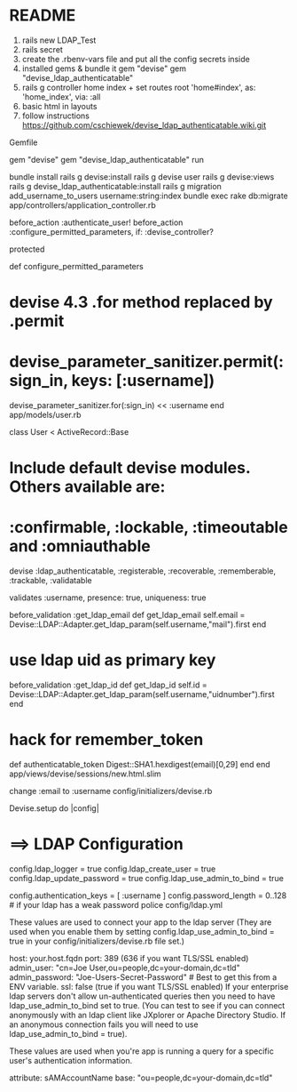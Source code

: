 # README

1. rails new LDAP_Test
2. rails secret
3. create the .rbenv-vars file and put all the config secrets inside
4. installed gems & bundle it
gem "devise"
gem "devise_ldap_authenticatable"
5. rails g controller home index + set routes
root 'home#index', as: 'home_index', via: :all
6. basic html in layouts
7. follow instructions
https://github.com/cschiewek/devise_ldap_authenticatable.wiki.git

Gemfile

gem "devise"
gem "devise_ldap_authenticatable"
run

bundle install
rails g devise:install
rails g devise user
rails g devise:views
rails g devise_ldap_authenticatable:install
rails g migration add_username_to_users username:string:index
bundle exec rake db:migrate
app/controllers/application_controller.rb

before_action :authenticate_user!
before_action :configure_permitted_parameters, if: :devise_controller?

protected

def configure_permitted_parameters
  # devise 4.3 .for method replaced by .permit
  # devise_parameter_sanitizer.permit(:sign_in, keys: [:username])
  devise_parameter_sanitizer.for(:sign_in) << :username
end
app/models/user.rb

class User < ActiveRecord::Base
  # Include default devise modules. Others available are:
  # :confirmable, :lockable, :timeoutable and :omniauthable
  devise :ldap_authenticatable, :registerable,
     :recoverable, :rememberable, :trackable, :validatable

  validates :username, presence: true, uniqueness: true

  before_validation :get_ldap_email
  def get_ldap_email
    self.email = Devise::LDAP::Adapter.get_ldap_param(self.username,"mail").first
  end

  # use ldap uid as primary key
  before_validation :get_ldap_id
  def get_ldap_id
    self.id = Devise::LDAP::Adapter.get_ldap_param(self.username,"uidnumber").first
  end

  # hack for remember_token
  def authenticatable_token
    Digest::SHA1.hexdigest(email)[0,29]
  end
end
app/views/devise/sessions/new.html.slim

change :email to :username
config/initializers/devise.rb

Devise.setup do |config|
  # ==> LDAP Configuration
  config.ldap_logger = true
  config.ldap_create_user = true
  config.ldap_update_password = true
  config.ldap_use_admin_to_bind = true

  config.authentication_keys = [ :username ]
  config.password_length = 0..128 # if your ldap has a weak password police
config/ldap.yml

These values are used to connect your app to the ldap server (They are used when you enable them by setting config.ldap_use_admin_to_bind = true in your config/initializers/devise.rb file set.)

host: your.host.fqdn
port: 389 (636 if you want TLS/SSL enabled)
admin_user: "cn=Joe User,ou=people,dc=your-domain,dc=tld"
admin_password: "Joe-Users-Secret-Password" # Best to get this from a ENV variable.
ssl: false (true if you want TLS/SSL enabled)
If your enterprise ldap servers don't allow un-authenticated queries then you need to have ldap_use_admin_to_bind set to true. (You can test to see if you can connect anonymously with an ldap client like JXplorer or Apache Directory Studio. If an anonymous connection fails you will need to use ldap_use_admin_to_bind = true).

These values are used when you're app is running a query for a specific user's authentication information.

attribute: sAMAccountName
base: "ou=people,dc=your-domain,dc=tld"
